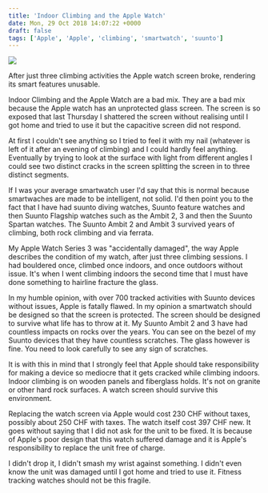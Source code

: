 ```yaml
---
title: 'Indoor Climbing and the Apple Watch'
date: Mon, 29 Oct 2018 14:07:22 +0000
draft: false
tags: ['Apple', 'Apple', 'climbing', 'smartwatch', 'suunto']
---
```


![](https://www.main-vision.com/richard/blog/wp-content/uploads/2018/10/img_9574.jpg)

After just three climbing activities the Apple watch screen broke, rendering its smart features unusable. 

Indoor Climbing and the Apple Watch are a bad mix. They are a bad mix because the Apple watch has an unprotected glass screen. The screen is so exposed that last Thursday I shattered the screen without realising until I got home and tried to use it but the capacitive screen did not respond. 

At first I couldn't see anything so I tried to feel it with my nail (whatever is left of it after an evening of climbing) and I could hardly feel anything. Eventually by trying to look at the surface with light from different angles I could see two distinct cracks in the screen splitting the screen in to three distinct segments. 

If I was your average smartwatch user I'd say that this is normal because smartwaches are made to be intelligent, not solid. I'd then point you to the fact that I have had suunto diving watches, Suunto feature watches and then Suunto Flagship watches such as the Ambit 2, 3 and then the Suunto Spartan watches. The Suunto Ambit 2 and Ambit 3 survived years of climbing, both rock climbing and via ferrata. 

My Apple Watch Series 3 was "accidentally damaged", the way Apple describes the condition of my watch, after just three climbing sessions. I had bouldered once, climbed once indoors, and once outdoors without issue. It's when I went climbing indoors the second time that I must have done something to hairline fracture the glass. 

In my humble opinion, with over 700 tracked activities with Suunto devices without issues, Apple is fatally flawed. In my opinion a smartwatch should be designed so that the screen is protected. The screen should be designed to survive what life has to throw at it. My Suunto Ambit 2 and 3 have had countless impacts on rocks over the years. You can see on the bezel of my Suunto devices that they have countless scratches. The glass however is fine. You need to look carefully to see any sign of scratches. 

It is with this in mind that I strongly feel that Apple should take responsibility for making a device so mediocre that it gets cracked while climbing indoors. Indoor climbing is on wooden panels and fiberglass holds. It's not on granite or other hard rock surfaces. A watch screen should survive this environment. 

Replacing the watch screen via Apple would cost 230 CHF without taxes, possibly about 250 CHF with taxes. The watch itself cost 397 CHF new. It goes without saying that I did not ask for the unit to be fixed. It is because of Apple's poor design that this watch suffered damage and it is Apple's responsibility to replace the unit free of charge. 

I didn't drop it, I didn't smash my wrist against something. I didn't even know the unit was damaged until I got home and tried to use it. Fitness tracking watches should not be this fragile.